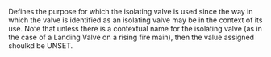 Defines the purpose for which the isolating valve is used since the way in which the valve is identified as an isolating valve may be in the context of its use. Note that unless there is a contextual name for the isolating valve (as in the case of a Landing Valve on a rising fire main), then the value assigned shoulkd be UNSET.
